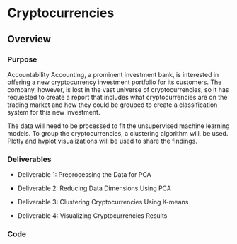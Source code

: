 # Cryptocurrencies

## Overview

### Purpose

Accountability Accounting, a prominent investment bank, is interested in offering a new cryptocurrency investment portfolio for its customers. The company, however, is lost in the vast universe of cryptocurrencies, so it has requested to create a report that includes what cryptocurrencies are on the trading market and how they could be grouped to create a classification system for this new investment.

The data will need to be processed to fit the unsupervised machine learning models.  To group the cryptocurrencies, a clustering algorithm will, be used. Plotly and hvplot visualizations will be used to share the findings.

### Deliverables

- Deliverable 1: Preprocessing the Data for PCA

- Deliverable 2: Reducing Data Dimensions Using PCA

- Deliverable 3: Clustering Cryptocurrencies Using K-means

- Deliverable 4: Visualizing Cryptocurrencies Results

### Code

